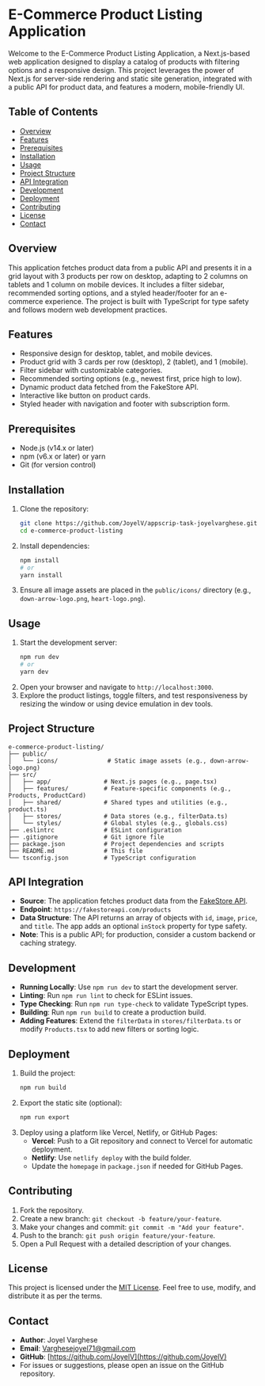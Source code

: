 # E-Commerce Product Listing Application

Welcome to the E-Commerce Product Listing Application, a Next.js-based web application designed to display a catalog of products with filtering options and a responsive design. This project leverages the power of Next.js for server-side rendering and static site generation, integrated with a public API for product data, and features a modern, mobile-friendly UI.

## Table of Contents
- [Overview](#overview)
- [Features](#features)
- [Prerequisites](#prerequisites)
- [Installation](#installation)
- [Usage](#usage)
- [Project Structure](#project-structure)
- [API Integration](#api-integration)
- [Development](#development)
- [Deployment](#deployment)
- [Contributing](#contributing)
- [License](#license)
- [Contact](#contact)

## Overview
This application fetches product data from a public API and presents it in a grid layout with 3 products per row on desktop, adapting to 2 columns on tablets and 1 column on mobile devices. It includes a filter sidebar, recommended sorting options, and a styled header/footer for an e-commerce experience. The project is built with TypeScript for type safety and follows modern web development practices.

## Features
- Responsive design for desktop, tablet, and mobile devices.
- Product grid with 3 cards per row (desktop), 2 (tablet), and 1 (mobile).
- Filter sidebar with customizable categories.
- Recommended sorting options (e.g., newest first, price high to low).
- Dynamic product data fetched from the FakeStore API.
- Interactive like button on product cards.
- Styled header with navigation and footer with subscription form.

## Prerequisites
- Node.js (v14.x or later)
- npm (v6.x or later) or yarn
- Git (for version control)

## Installation
1. Clone the repository:
   ```bash
   git clone https://github.com/JoyelV/appscrip-task-joyelvarghese.git
   cd e-commerce-product-listing
   ```
2. Install dependencies:
   ```bash
   npm install
   # or
   yarn install
   ```
3. Ensure all image assets are placed in the `public/icons/` directory (e.g., `down-arrow-logo.png`, `heart-logo.png`).

## Usage
1. Start the development server:
   ```bash
   npm run dev
   # or
   yarn dev
   ```
2. Open your browser and navigate to `http://localhost:3000`.
3. Explore the product listings, toggle filters, and test responsiveness by resizing the window or using device emulation in dev tools.

## Project Structure
```
e-commerce-product-listing/
├── public/
│   └── icons/              # Static image assets (e.g., down-arrow-logo.png)
├── src/
│   ├── app/               # Next.js pages (e.g., page.tsx)
│   ├── features/          # Feature-specific components (e.g., Products, ProductCard)
│   ├── shared/            # Shared types and utilities (e.g., product.ts)
│   ├── stores/            # Data stores (e.g., filterData.ts)
│   └── styles/            # Global styles (e.g., globals.css)
├── .eslintrc              # ESLint configuration
├── .gitignore             # Git ignore file
├── package.json           # Project dependencies and scripts
├── README.md              # This file
└── tsconfig.json          # TypeScript configuration
```

## API Integration
- **Source**: The application fetches product data from the [FakeStore API](https://fakestoreapi.com/products).
- **Endpoint**: `https://fakestoreapi.com/products`
- **Data Structure**: The API returns an array of objects with `id`, `image`, `price`, and `title`. The app adds an optional `inStock` property for type safety.
- **Note**: This is a public API; for production, consider a custom backend or caching strategy.

## Development
- **Running Locally**: Use `npm run dev` to start the development server.
- **Linting**: Run `npm run lint` to check for ESLint issues.
- **Type Checking**: Run `npm run type-check` to validate TypeScript types.
- **Building**: Run `npm run build` to create a production build.
- **Adding Features**: Extend the `filterData` in `stores/filterData.ts` or modify `Products.tsx` to add new filters or sorting logic.

## Deployment
1. Build the project:
   ```bash
   npm run build
   ```
2. Export the static site (optional):
   ```bash
   npm run export
   ```
3. Deploy using a platform like Vercel, Netlify, or GitHub Pages:
   - **Vercel**: Push to a Git repository and connect to Vercel for automatic deployment.
   - **Netlify**: Use `netlify deploy` with the build folder.
   - Update the `homepage` in `package.json` if needed for GitHub Pages.

## Contributing
1. Fork the repository.
2. Create a new branch: `git checkout -b feature/your-feature`.
3. Make your changes and commit: `git commit -m "Add your feature"`.
4. Push to the branch: `git push origin feature/your-feature`.
5. Open a Pull Request with a detailed description of your changes.

## License
This project is licensed under the [MIT License](LICENSE). Feel free to use, modify, and distribute it as per the terms.

## Contact
- **Author**: Joyel Varghese
- **Email**: Varghesejoyel71@gmail.com
- **GitHub**: [https://github.com/JoyelV](https://github.com/JoyelV)
- For issues or suggestions, please open an issue on the GitHub repository.

```